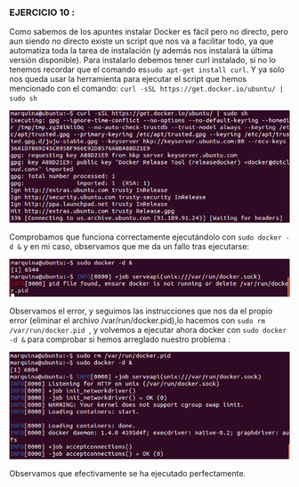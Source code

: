 ### EJERCICIO  10 :

Como sabemos de los apuntes instalar Docker es fácil pero no directo, pero aun siendo no directo existe un script que nos va a facilitar todo, ya que automatiza toda la tarea de instalación (y además nos instalará la última versión disponible).
Para instalarlo debemos tener curl instalado, si no lo tenemos recordar que el comando es` sudo apt-get install curl `.
Y ya solo nos queda usar la herramienta para ejecutar el script que hemos mencionado con el comando: `curl -sSL https://get.docker.io/ubuntu/ | sudo sh  `

![](capturas/59.png)

Comprobamos que funciona correctamente ejecutándolo con `sudo docker -d &` y en mi caso, observamos que me da un fallo tras ejecutarse:

![](capturas/60.png)

Observamos el error, y seguimos las instrucciones que nos da el propio error (eliminar el archivo /var/run/docker.pid),lo hacemos con `sudo rm /var/run/docker.pid `, y volvemos a ejecutar ahora docker con `sudo docker -d &` para comprobar si hemos arreglado nuestro problema :

![](capturas/61.png)

Observamos que efectivamente se ha ejecutado perfectamente.
